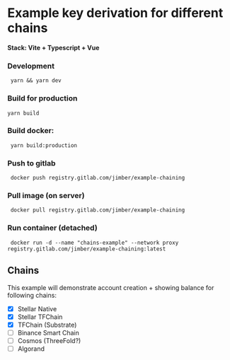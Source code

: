# Example key derivation for different chains

**Stack: Vite + Typescript + Vue**

### Development

``` yarn && yarn dev```

### Build for production
``` yarn build ```

### Build docker:

``` yarn build:production```


### Push to gitlab
``` docker push registry.gitlab.com/jimber/example-chaining```


### Pull image (on server)

``` docker pull registry.gitlab.com/jimber/example-chaining```

### Run container (detached)
``` docker run -d --name "chains-example" --network proxy registry.gitlab.com/jimber/example-chaining:latest```


## Chains

This example will demonstrate account creation + showing balance for following chains:

- [x] Stellar Native
- [x] Stellar TFChain
- [x] TFChain (Substrate)
- [ ] Binance Smart Chain
- [ ] Cosmos (ThreeFold?)
- [ ] Algorand 
